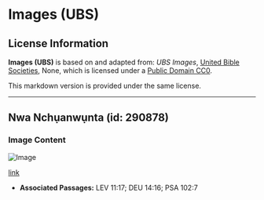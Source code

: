 # Images (UBS)

## License Information

**Images (UBS)** is based on and adapted from: _UBS Images_, [United Bible Societies](https://unitedbiblesocieties.org/), None, which is licensed under a [Public Domain CC0](https://creativecommons.org/public-domain/cc0/).

This markdown version is provided under the same license.



--------------------------------

## Nwa Nchụanwụnta (id: 290878)

### Image Content

![Image](https://cdn.aquifer.bible/aquifer-content/resources/Media/WEB-0600_little_owl.jpg)

[link](https://cdn.aquifer.bible/aquifer-content/resources/Media/WEB-0600_little_owl.jpg)

* **Associated Passages:** LEV 11:17; DEU 14:16; PSA 102:7

